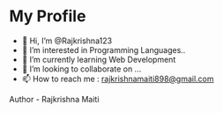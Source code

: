 # My Profile

- 👋 Hi, I’m @Rajkrishna123
- 👀 I’m interested in Programming Languages..
- 🌱 I’m currently learning Web Development
- 💞️ I’m looking to collaborate on ...
- 📫 How to reach me : <rajkrishnamaiti898@gmail.com>  

Author - Rajkrishna Maiti  
<!---
Rajkrishna123/Rajkrishna123 is a ✨ special ✨ repository because its `README.md` (this file) appears on your GitHub profile.
You can click the Preview link to take a look at your changes.
--->
